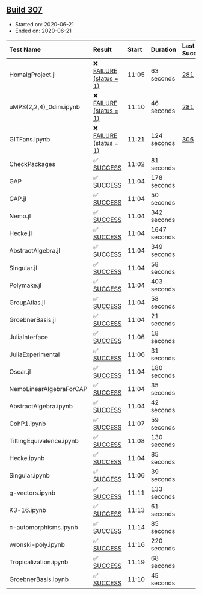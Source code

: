 ## [Build 307](https://oscarci.mathematik.uni-kl.de/job/oscar-stable/307/)

* Started on: 2020-06-21
* Ended on: 2020-06-21

| Test Name    | Result | Start | Duration | Last Success | First Failure |
|:-------------|:-------|:------|:---------|:-------------|:--------------|
| HomalgProject.jl | ❌ [FAILURE (status = 1)](https://oscarci.mathematik.uni-kl.de/job/oscar-stable/307/artifact/logs/build-307/HomalgProject.jl.log) | 11:05 | 63 seconds | [281](https://oscarci.mathematik.uni-kl.de/job/oscar-stable/281/) | [282](https://oscarci.mathematik.uni-kl.de/job/oscar-stable/282/) |
| uMPS(2,2,4)_0dim.ipynb | ❌ [FAILURE (status = 1)](https://oscarci.mathematik.uni-kl.de/job/oscar-stable/307/artifact/logs/build-307/uMPS-2-2-4-_0dim.ipynb.log) | 11:10 | 46 seconds | [281](https://oscarci.mathematik.uni-kl.de/job/oscar-stable/281/) | [282](https://oscarci.mathematik.uni-kl.de/job/oscar-stable/282/) |
| GITFans.ipynb | ❌ [FAILURE (status = 1)](https://oscarci.mathematik.uni-kl.de/job/oscar-stable/307/artifact/logs/build-307/GITFans.ipynb.log) | 11:21 | 124 seconds | [306](https://oscarci.mathematik.uni-kl.de/job/oscar-stable/306/) | [307](https://oscarci.mathematik.uni-kl.de/job/oscar-stable/307/) |
| CheckPackages | ✅ [SUCCESS](https://oscarci.mathematik.uni-kl.de/job/oscar-stable/307/artifact/logs/build-307/CheckPackages.log) | 11:02 | 81 seconds |  |  |
| GAP | ✅ [SUCCESS](https://oscarci.mathematik.uni-kl.de/job/oscar-stable/307/artifact/logs/build-307/GAP.log) | 11:04 | 178 seconds |  |  |
| GAP.jl | ✅ [SUCCESS](https://oscarci.mathematik.uni-kl.de/job/oscar-stable/307/artifact/logs/build-307/GAP.jl.log) | 11:04 | 50 seconds |  |  |
| Nemo.jl | ✅ [SUCCESS](https://oscarci.mathematik.uni-kl.de/job/oscar-stable/307/artifact/logs/build-307/Nemo.jl.log) | 11:04 | 342 seconds |  |  |
| Hecke.jl | ✅ [SUCCESS](https://oscarci.mathematik.uni-kl.de/job/oscar-stable/307/artifact/logs/build-307/Hecke.jl.log) | 11:04 | 1647 seconds |  |  |
| AbstractAlgebra.jl | ✅ [SUCCESS](https://oscarci.mathematik.uni-kl.de/job/oscar-stable/307/artifact/logs/build-307/AbstractAlgebra.jl.log) | 11:04 | 349 seconds |  |  |
| Singular.jl | ✅ [SUCCESS](https://oscarci.mathematik.uni-kl.de/job/oscar-stable/307/artifact/logs/build-307/Singular.jl.log) | 11:04 | 58 seconds |  |  |
| Polymake.jl | ✅ [SUCCESS](https://oscarci.mathematik.uni-kl.de/job/oscar-stable/307/artifact/logs/build-307/Polymake.jl.log) | 11:04 | 403 seconds |  |  |
| GroupAtlas.jl | ✅ [SUCCESS](https://oscarci.mathematik.uni-kl.de/job/oscar-stable/307/artifact/logs/build-307/GroupAtlas.jl.log) | 11:04 | 58 seconds |  |  |
| GroebnerBasis.jl | ✅ [SUCCESS](https://oscarci.mathematik.uni-kl.de/job/oscar-stable/307/artifact/logs/build-307/GroebnerBasis.jl.log) | 11:04 | 21 seconds |  |  |
| JuliaInterface | ✅ [SUCCESS](https://oscarci.mathematik.uni-kl.de/job/oscar-stable/307/artifact/logs/build-307/JuliaInterface.log) | 11:06 | 18 seconds |  |  |
| JuliaExperimental | ✅ [SUCCESS](https://oscarci.mathematik.uni-kl.de/job/oscar-stable/307/artifact/logs/build-307/JuliaExperimental.log) | 11:06 | 31 seconds |  |  |
| Oscar.jl | ✅ [SUCCESS](https://oscarci.mathematik.uni-kl.de/job/oscar-stable/307/artifact/logs/build-307/Oscar.jl.log) | 11:04 | 180 seconds |  |  |
| NemoLinearAlgebraForCAP | ✅ [SUCCESS](https://oscarci.mathematik.uni-kl.de/job/oscar-stable/307/artifact/logs/build-307/NemoLinearAlgebraForCAP.log) | 11:04 | 35 seconds |  |  |
| AbstractAlgebra.ipynb | ✅ [SUCCESS](https://oscarci.mathematik.uni-kl.de/job/oscar-stable/307/artifact/logs/build-307/AbstractAlgebra.ipynb.log) | 11:04 | 42 seconds |  |  |
| CohP1.ipynb | ✅ [SUCCESS](https://oscarci.mathematik.uni-kl.de/job/oscar-stable/307/artifact/logs/build-307/CohP1.ipynb.log) | 11:07 | 59 seconds |  |  |
| TiltingEquivalence.ipynb | ✅ [SUCCESS](https://oscarci.mathematik.uni-kl.de/job/oscar-stable/307/artifact/logs/build-307/TiltingEquivalence.ipynb.log) | 11:08 | 130 seconds |  |  |
| Hecke.ipynb | ✅ [SUCCESS](https://oscarci.mathematik.uni-kl.de/job/oscar-stable/307/artifact/logs/build-307/Hecke.ipynb.log) | 11:04 | 85 seconds |  |  |
| Singular.ipynb | ✅ [SUCCESS](https://oscarci.mathematik.uni-kl.de/job/oscar-stable/307/artifact/logs/build-307/Singular.ipynb.log) | 11:06 | 39 seconds |  |  |
| g-vectors.ipynb | ✅ [SUCCESS](https://oscarci.mathematik.uni-kl.de/job/oscar-stable/307/artifact/logs/build-307/g-vectors.ipynb.log) | 11:11 | 133 seconds |  |  |
| K3-16.ipynb | ✅ [SUCCESS](https://oscarci.mathematik.uni-kl.de/job/oscar-stable/307/artifact/logs/build-307/K3-16.ipynb.log) | 11:13 | 61 seconds |  |  |
| c-automorphisms.ipynb | ✅ [SUCCESS](https://oscarci.mathematik.uni-kl.de/job/oscar-stable/307/artifact/logs/build-307/c-automorphisms.ipynb.log) | 11:14 | 85 seconds |  |  |
| wronski-poly.ipynb | ✅ [SUCCESS](https://oscarci.mathematik.uni-kl.de/job/oscar-stable/307/artifact/logs/build-307/wronski-poly.ipynb.log) | 11:16 | 220 seconds |  |  |
| Tropicalization.ipynb | ✅ [SUCCESS](https://oscarci.mathematik.uni-kl.de/job/oscar-stable/307/artifact/logs/build-307/Tropicalization.ipynb.log) | 11:19 | 68 seconds |  |  |
| GroebnerBasis.ipynb | ✅ [SUCCESS](https://oscarci.mathematik.uni-kl.de/job/oscar-stable/307/artifact/logs/build-307/GroebnerBasis.ipynb.log) | 11:10 | 45 seconds |  |  |
